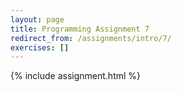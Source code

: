 ```yaml
---
layout: page
title: Programming Assignment 7
redirect_from: /assignments/intro/7/
exercises: []
---
```


{% include assignment.html %}
